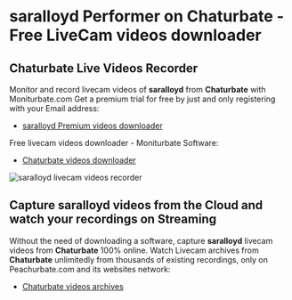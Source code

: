 # saralloyd Performer on Chaturbate - Free LiveCam videos downloader

## Chaturbate Live Videos Recorder

Monitor and record livecam videos of **saralloyd** from **Chaturbate** with Moniturbate.com
Get a premium trial for free by just and only registering with your Email address:
* [saralloyd Premium videos downloader](https://moniturbate.com/request-demo-licence-key.html)

Free livecam videos downloader - Moniturbate Software:
* [Chaturbate videos downloader](https://moniturbate.com/moniturbate-download-software.html)

![saralloyd livecam videos recorder](https://peachurnet.com/templates/moniturbate-software.png)


## Capture saralloyd videos from the Cloud and watch your recordings on Streaming

Without the need of downloading a software, capture **saralloyd** livecam videos from **Chaturbate** 100% online.
Watch Livecam archives from **Chaturbate** unlimitedly from thousands of existing recordings, only on Peachurbate.com and its websites network:
* [Chaturbate videos archives](https://peachurnet.com/)